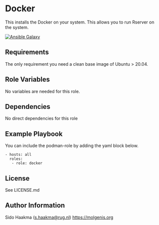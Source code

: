 Docker
=========
This installs the Docker on your system. This allows you to run Rserver on the system.

[![Ansible Galaxy](https://img.shields.io/badge/ansible--galaxy-docker-blue.svg)](https://galaxy.ansible.com/molgenis/armadillo1/)

Requirements
------------
The only requirement you need a clean base image of Ubuntu > 20.04.

Role Variables
--------------
No variables are needed for this role.

Dependencies
------------
No direct dependencies for this role

Example Playbook
----------------
You can include the podman-role by adding the yaml block below.

    - hosts: all
      roles:
       - role: docker
                   
License
-------
See LICENSE.md

Author Information
------------------
Sido Haakma (s.haakma@rug.nl)
https://molgenis.org
